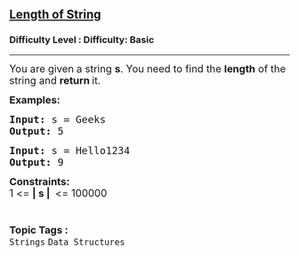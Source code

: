 <h2><a href="https://www.geeksforgeeks.org/problems/length-of-string/1?page=4&difficulty=Basic,Easy&status=unsolved&sortBy=accuracy">Length of String</a></h2><h3>Difficulty Level : Difficulty: Basic</h3><hr><div class="problems_problem_content__Xm_eO"><p><span style="font-size: 18px;">You are given a string <strong>s</strong>. You need to find the <strong>length</strong> of the string and <strong>return </strong>it.</span></p>
<p><span style="font-size: 18px;"><strong>Examples:</strong></span></p>
<pre><span style="font-size: 18px;"><strong>Input: </strong>s = Geeks
<strong>Output: </strong>5</span></pre>
<pre><span style="font-size: 18px;"><strong>Input: </strong>s = Hello1234
<strong>Output: </strong>9</span></pre>
<p><span style="font-size: 18px;"><strong>Constraints:</strong><br>1 &lt;= <strong>| s |&nbsp;</strong>&nbsp;&lt;= 100000</span></p></div><br><p><span style=font-size:18px><strong>Topic Tags : </strong><br><code>Strings</code>&nbsp;<code>Data Structures</code>&nbsp;